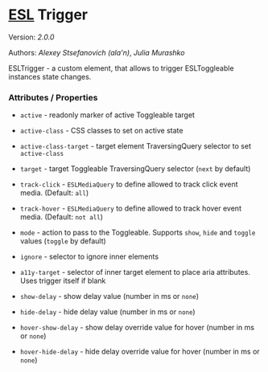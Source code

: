 # [ESL](https://esl-ui.com/) Trigger

Version: *2.0.0*

Authors: *Alexey Stsefanovich (ala'n)*, *Julia Murashko*

<a name="intro"></a>

ESLTrigger - a custom element, that allows to trigger ESLToggleable instances state changes.

### Attributes / Properties

- `active` - readonly marker of active Toggleable target

- `active-class` - CSS classes to set on active state

- `active-class-target` - target element TraversingQuery selector to set `active-class`

- `target` - target Toggleable TraversingQuery selector (`next` by default)

- `track-click` - `ESLMediaQuery` to define allowed to track click event media. (Default: `all`)
  
- `track-hover` - `ESLMediaQuery` to define allowed to track hover event media. (Default: `not all`)

- `mode` - action to pass to the Toggleable. Supports `show`, `hide` and `toggle` values (`toggle` by default)

- `ignore` - selector to ignore inner elements

- `a11y-target` - selector of inner target element to place aria attributes. Uses trigger itself if blank

- `show-delay` - show delay value (number in ms or `none`)

- `hide-delay` - hide delay value (number in ms or `none`)

- `hover-show-delay` - show delay override value for hover (number in ms or `none`)

- `hover-hide-delay` - hide delay override value for hover (number in ms or `none`)
